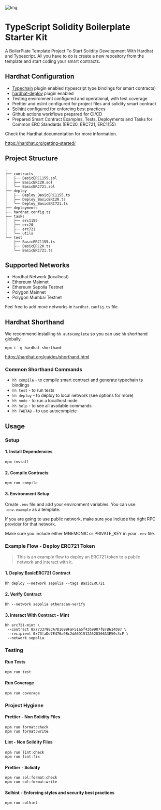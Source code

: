 ![Img](header.png)

# TypeScript Solidity Boilerplate Starter Kit

A BoilerPlate Template Project To Start Solidity Development With Hardhat and Typescript.
All you have to do is create a new repository from the template and start coding your smart contracts.

## Hardhat Configuration

-   [Typechain](https://github.com/dethcrypto/TypeChain) plugin enabled (typescript type bindings for smart contracts)
-   [hardhat-deploy](https://github.com/wighawag/hardhat-deploy) plugin enabled
-   Testing environment configured and operational, with test coverage
-   Prettier and eslint configured for project files and solidity smart contract
-   [Solhint](https://github.com/protofire/solhint) configured for enforcing best practices
-   Github actions workflows prepared for CI/CD
-   Prepared Smart Contract Examples, Tests, Deployments and Tasks for Common ERC Standards (ERC20, ERC721, ERC1155)

Check the Hardhat documentation for more information.

https://hardhat.org/getting-started/

## Project Structure

```text
.
├── contracts
│   ├── BasicERC1155.sol
│   ├── BasicERC20.sol
│   └── BasicERC721.sol
├── deploy
│   ├── Deploy_BasicERC1155.ts
│   ├── Deploy_BasicERC20.ts
│   └── Deploy_BasicERC721.ts
├── deployments
├── hardhat.config.ts
├── tasks
│   ├── erc1155
│   ├── erc20
│   ├── erc721
│   └── utils
└── test
    ├── BasicERC1155.ts
    ├── BasicERC20.ts
    └── BasicERC721.ts
```

## Supported Networks

-   Hardhat Network (localhost)
-   Ethereum Mainnet
-   Ethereum Sepolia Testnet
-   Polygon Mainnet
-   Polygon Mumbai Testnet

Feel free to add more networks in `hardhat.config.ts` file.

## Hardhat Shorthand

We recommend installing `hh autocomplete` so you can use `hh` shorthand globally.

```shell
npm i -g hardhat-shorthand
```

https://hardhat.org/guides/shorthand.html

### Common Shorthand Commands

-   `hh compile` - to compile smart contract and generate typechain ts bindings
-   `hh test` - to run tests
-   `hh deploy` - to deploy to local network (see options for more)
-   `hh node` - to run a localhost node
-   `hh help` - to see all available commands
-   `hh TABTAB` - to use autocomplete

## Usage

### Setup

#### 1. Install Dependencies

```shell
npm install
```

#### 2. Compile Contracts

```shell
npm run compile
```

#### 3. Environment Setup

Create `.env` file and add your environment variables. You can use `.env.example` as a template.

If you are going to use public network, make sure you include the right RPC provider for that network.

Make sure you include either MNEMONIC or PRIVATE_KEY in your `.env` file.

### Example Flow - Deploy ERC721 Token

> This is an example flow to deploy an ERC721 token to a public network and interact with it.

#### 1. Deploy BasicERC721 Contract

```shell
hh deploy --network sepolia --tags BasicERC721
```

#### 2. Verify Contract

```shell
hh --network sepolia etherscan-verify
```

#### 3. Interact With Contract - Mint

```shell
hh erc721-mint \
 --contract 0x77337983A7D1699FaF51a5f43b9907fB7B614097 \
 --recipient 0x73faDd7E476a9Bc2dA6D1512A528366A3E50c3cF \
 --network sepolia
```

### Testing

#### Run Tests

```shell
npm run test
```

#### Run Coverage

```shell
npm run coverage
```

### Project Hygiene

#### Prettier - Non Solidity Files

```shell
npm run format:check
npm run format:write
```

#### Lint - Non Solidity Files

```shell
npm run lint:check
npm run lint:fix
```

#### Prettier - Solidity
```shell
npm run sol:format:check
npm run sol:format:write
```

#### Solhint - Enforcing styles and security best practices
```shell
npm run solhint
```
